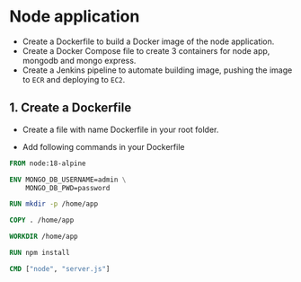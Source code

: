 # Node application
 
- Create a Dockerfile to build a Docker image of the node application.
- Create a Docker Compose file to create 3 containers for node app, mongodb and mongo express.
- Create a Jenkins pipeline to automate building image, pushing the image to `ECR` and deploying to `EC2`.

## 1. Create a Dockerfile

- Create a file with name Dockerfile in your root folder.

- Add following commands in your Dockerfile

```Dockerfile
FROM node:18-alpine

ENV MONGO_DB_USERNAME=admin \
    MONGO_DB_PWD=password

RUN mkdir -p /home/app

COPY . /home/app

WORKDIR /home/app

RUN npm install

CMD ["node", "server.js"]
```